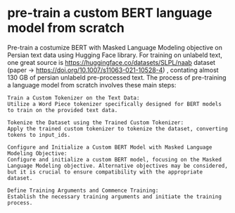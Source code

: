 # pre-train a custom BERT language model from scratch
Pre-train a costumize BERT with Masked Language Modeling objective on Persian text data using Hugging Face library.
For training on unlabeld text, one great source is https://huggingface.co/datasets/SLPL/naab dataset (paper -> https://doi.org/10.1007/s11063-021-10528-4) , contating almost 130 GB of persian unlabeld pre-processed text.
The process of pre-training a language model from scratch involves these main steps:

    Train a Custom Tokenizer on the Text Data:
    Utilize a Word Piece tokenizer specifically designed for BERT models to train on the provided text data.

    Tokenize the Dataset using the Trained Custom Tokenizer:
    Apply the trained custom tokenizer to tokenize the dataset, converting tokens to input_ids.

    Configure and Initialize a Custom BERT Model with Masked Language Modeling Objective:
    Configure and initialize a custom BERT model, focusing on the Masked Language Modeling objective. Alternative objectives may be considered, but it is crucial to ensure compatibility with the appropriate dataset.

    Define Training Arguments and Commence Training:
    Establish the necessary training arguments and initiate the training process.

